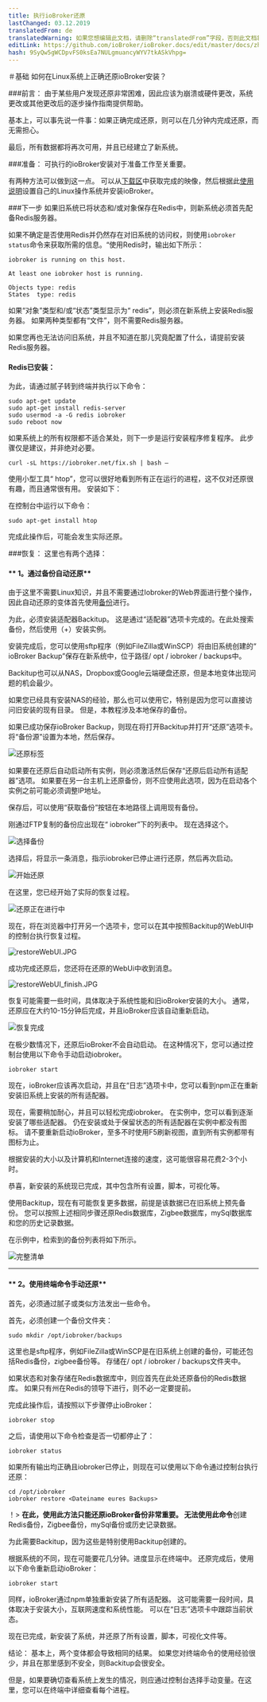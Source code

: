```yaml
---
title: 执行ioBroker还原
lastChanged: 03.12.2019
translatedFrom: de
translatedWarning: 如果您想编辑此文档，请删除“translatedFrom”字段，否则此文档将再次自动翻译
editLink: https://github.com/ioBroker/ioBroker.docs/edit/master/docs/zh-cn/tutorial/restore.md
hash: 9SyQw5gWCDpvFS0ksEa7NULgmuancyWYV7tkASkVhpg=
---
```

＃基础
如何在Linux系统上正确还原ioBroker安装？

###前言：
由于某些用户发现还原非常困难，因此应该为崩溃或硬件更改，系统更改或其他更改后的逐步操作指南提供帮助。

基本上，可以事先说一件事：如果正确完成还原，则可以在几分钟内完成还原，而无需担心。

最后，所有数据都将再次可用，并且已经建立了新系统。

###准备：
可执行的ioBroker安装对于准备工作至关重要。

有两种方法可以做到这一点。
可以从[下载区](https://www.iobroker.net/#de/download)中获取完成的映像，然后根据此[使用说明](https://www.iobroker.net/#de/documentation/install/linux.md)设置自己的Linux操作系统并安装ioBroker。

###下一步
如果旧系统已将状态和/或对象保存在Redis中，则新系统必须首先配备Redis服务器。

如果不确定是否使用Redis并仍然存在对旧系统的访问权，则使用`iobroker status`命令来获取所需的信息。“使用Redis时，输出如下所示：

```
iobroker is running on this host.

At least one iobroker host is running.

Objects type: redis
States  type: redis
```

如果“对象”类型和/或“状态”类型显示为“ redis”，则必须在新系统上安装Redis服务器。
如果两种类型都有“文件”，则不需要Redis服务器。

如果您再也无法访问旧系统，并且不知道在那儿究竟配置了什么，请提前安装Redis服务器。

#### Redis已安装：
为此，请通过腻子转到终端并执行以下命令：

```
sudo apt-get update
sudo apt-get install redis-server
sudo usermod -a -G redis iobroker
sudo reboot now
```

如果系统上的所有权限都不适合某处，则下一步是运行安装程序修复程序。
此步骤仅是建议，并非绝对必要。

```
curl -sL https://iobroker.net/fix.sh | bash –
```

使用小型工具“ htop”，您可以很好地看到所有正在运行的进程，这不仅对还原很有趣，而且通常很有用。
安装如下：

在控制台中运行以下命令：

```
sudo apt-get install htop
```

完成此操作后，可能会发生实际还原。

###恢复：
这里也有两个选择：

#### ** 1。通过备份自动还原**
由于这里不需要Linux知识，并且不需要通过Iobroker的Web界面进行整个操作，因此自动还原的变体首先使用[备份](https://github.com/simatec/ioBroker.backitup/blob/master/README.md)进行。

为此，必须安装适配器Backitup。
这是通过“适配器”选项卡完成的。在此处搜索备份，然后使用（+）安装实例。

安装完成后，您可以使用sftp程序（例如FileZilla或WinSCP）将由旧系统创建的“ ioBroker Backup”保存在新系统中，位于路径/ opt / iobroker / backups中。

Backitup也可以从NAS，Dropbox或Google云端硬盘还原，但是本地变体出现问题的机会最少。

如果您已经具有安装NAS的经验，那么也可以使用它，特别是因为您可以直接访问旧安装的现有目录。
但是，本教程涉及本地保存的备份。

如果已成功保存ioBroker Backup，则现在将打开Backitup并打开“还原”选项卡。
将“备份源”设置为本地，然后保存。

![还原标签](../../de/tutorial/media/restore/1575301096581-restoretab.jpg)

如果要在还原后自动启动所有实例，则必须激活然后保存“还原后启动所有适配器”选项。
如果要在另一台主机上还原备份，则不应使用此选项，因为在启动各个实例之前可能必须调整IP地址。

保存后，可以使用“获取备份”按钮在本地路径上调用现有备份。

刚通过FTP复制的备份应出现在“ iobroker”下的列表中。
现在选择这个。

![选择备份](../../de/tutorial/media/restore/1575301146928-restoreliste.jpg)

选择后，将显示一条消息，指示iobroker已停止进行还原，然后再次启动。

![开始还原](../../de/tutorial/media/restore/1575301175231-restorestart.jpg)

在这里，您已经开始了实际的恢复过程。

![还原正在进行中](../../de/tutorial/media/restore/1575301208033-restore.jpg)

现在，将在浏览器中打开另一个选项卡，您可以在其中按照Backitup的WebUI中的控制台执行恢复过程。

![restoreWebUI.JPG](../../de/tutorial/media/restore/restoreWebUI.JPG)

成功完成还原后，您还将在还原的WebUi中收到消息。

![restoreWebUI_finish.JPG](../../de/tutorial/media/restore/restoreWebUI_finish.JPG)

恢复可能需要一些时间，具体取决于系统性能和旧ioBroker安装的大小。
通常，还原应在大约10-15分钟后完成，并且ioBroker应该自动重新启动。

![恢复完成](../../de/tutorial/media/restore/1575301228008-restorefinish.jpg)

在极少数情况下，还原后ioBroker不会自动启动。
在这种情况下，您可以通过控制台使用以下命令手动启动iobroker。

```
iobroker start
```

现在，ioBroker应该再次启动，并且在“日志”选项卡中，您可以看到npm正在重新安装旧系统上安装的所有适配器。

现在，需要稍加耐心，并且可以轻松完成iobroker。
在实例中，您可以看到逐渐安装了哪些适配器。
仍在安装或处于保留状态的所有适配器在实例中都没有图标。
请不要重新启动ioBroker，至多不时使用F5刷新视图，直到所有实例都带有图标为止。

根据安装的大小以及计算机和Internet连接的速度，这可能很容易花费2-3个小时。

恭喜，新安装的系统现已完成，其中包含所有设置，脚本，可视化等。

使用Backitup，现在有可能恢复更多数据，前提是该数据已在旧系统上预先备份。
您可以按照上述相同步骤还原Redis数据库，Zigbee数据库，mySql数据库和您的历史记录数据。

在示例中，检索到的备份列表将如下所示。

![完整清单](../../de/tutorial/media/restore/1575362131512-fullliste.jpg)

*****************************************************************************************************************************************

#### ** 2。使用终端命令手动还原**
首先，必须通过腻子或类似方法发出一些命令。

首先，必须创建一个备份文件夹：

```
sudo mkdir /opt/iobroker/backups
```

这里也是sftp程序，例如FileZilla或WinSCP是在旧系统上创建的备份，可能还包括Redis备份，zigbee备份等。
存储在/ opt / iobroker / backups文件夹中。

如果状态和对象存储在Redis数据库中，则应首先在此处还原备份的Redis数据库。
如果只有州在Redis的领导下进行，则不必一定要提前。

完成此操作后，请按照以下步骤停止ioBroker：

```
iobroker stop
```

之后，请使用以下命令检查是否一切都停止了：

```
iobroker status
```

如果所有输出均正确且iobroker已停止，则现在可以使用以下命令通过控制台执行还原：

```
cd /opt/iobroker
iobroker restore <Dateiname eures Backups>
```

！> **在此，使用此方法只能还原ioBroker备份非常重要。
无法使用此命令**创建Redis备份，Zigbee备份，mySql备份或历史记录数据。

为此需要Backitup，因为这些是特别使用Backitup创建的。

根据系统的不同，现在可能要花几分钟。进度显示在终端中。
还原完成后，使用以下命令重新启动ioBroker：

```
iobroker start
```

同样，ioBroker通过npm单独重新安装了所有适配器。
这可能需要一段时间，具体取决于安装大小，互联网速度和系统性能。
可以在“日志”选项卡中跟踪当前状态。

现在已完成，新安装了系统，并还原了所有设置，脚本，可视化文件等。

结论：
基本上，两个变体都会导致相同的结果。
如果您对终端命令的使用经验很少，并且在那里感到不安全，则Backitup会很安全。

但是，如果要确切查看系统上发生的情况，则应通过控制台选择手动变量。在这里，您可以在终端中详细查看每个进程。